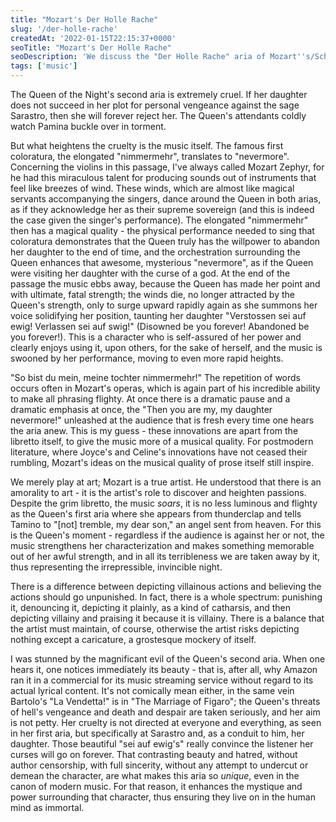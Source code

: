 ```yaml
---
title: "Mozart's Der Holle Rache"
slug: '/der-holle-rache'
createdAt: '2022-01-15T22:15:37+0000'
seoTitle: "Mozart's Der Holle Rache"
seoDescription: 'We discuss the "Der Holle Rache" aria of Mozart''s/Schikaneder''s Magic Flute.'
tags: ['music']
---
```


The Queen of the Night's second aria is extremely cruel. If her daughter does not succeed in her plot for personal vengeance against the sage Sarastro, then she will forever reject her. The Queen's attendants coldly watch Pamina buckle over in torment.

But what heightens the cruelty is the music itself. The famous first coloratura, the elongated "nimmermehr", translates to "nevermore". Concerning the violins in this passage, I've always called Mozart Zephyr, for he had this miraculous talent for producing sounds out of instruments that feel like breezes of wind. These winds, which are almost like magical servants accompanying the singers, dance around the Queen in both arias, as if they acknowledge her as their supreme sovereign (and this is indeed the case given the singer's performance). The elongated "nimmermehr" then has a magical quality - the physical performance needed to sing that coloratura demonstrates that the Queen truly has the willpower to abandon her daughter to the end of time, and the orchestration surrounding the Queen enhances that awesome, mysterious "nevermore", as if the Queen were visiting her daughter with the curse of a god. At the end of the passage the music ebbs away, because the Queen has made her point and with ultimate, fatal strength; the winds die, no longer attracted by the Queen's strength, only to surge upward rapidly again as she summons her voice solidifying her position, taunting her daughter "Verstossen sei auf ewig! Verlassen sei auf swig!" (Disowned be you forever! Abandoned be you forever!). This is a character who is self-assured of her power and clearly enjoys using it, upon others, for the sake of herself, and the music is swooned by her performance, moving to even more rapid heights.

"So bist du mein, meine tochter nimmermehr!" The repetition of words occurs often in Mozart's operas, which is again part of his incredible ability to make all phrasing flighty. At once there is a dramatic pause and a dramatic emphasis at once, the "Then you are my, my daughter nevermore!" unleashed at the audience that is fresh every time one hears the aria anew. This is my guess - these innovations are apart from the libretto itself, to give the music more of a musical quality. For postmodern literature, where Joyce's and Celine's innovations have not ceased their rumbling, Mozart's ideas on the musical quality of prose itself still inspire.

We merely play at art; Mozart is a true artist. He understood that there is an amorality to art - it is the artist's role to discover and heighten passions. Despite the grim libretto, the music _soars_, it is no less luminous and flighty as the Queen's first aria where she appears from thunderclap and tells Tamino to "\[not\] tremble, my dear son," an angel sent from heaven. For this is the Queen's moment - regardless if the audience is against her or not, the music strengthens her characterization and makes something memorable out of her awful strength, and in all its terribleness we are taken away by it, thus representing the irrepressible, invincible night.

There is a difference between depicting villainous actions and believing the actions should go unpunished. In fact, there is a whole spectrum: punishing it, denouncing it, depicting it plainly, as a kind of catharsis, and then depicting villainy and praising it because it is villainy. There is a balance that the artist must maintain, of course, otherwise the artist risks depicting nothing except a caricature, a grostesque mockery of itself.

I was stunned by the magnificant evil of the Queen's second aria. When one hears it, one notices immediately its beauty - that is, after all, why Amazon ran it in a commercial for its music streaming service without regard to its actual lyrical content. It's not comically mean either, in the same vein Bartolo's "La Vendetta!" is in "The Marriage of Figaro"; the Queen's threats of hell's vengeance and death and despair are taken seriously, and her aim is not petty. Her cruelty is not directed at everyone and everything, as seen in her first aria, but specifically at Sarastro and, as a conduit to him, her daughter. Those beautiful "sei auf ewig's" really convince the listener her curses will go on forever. That contrasting beauty and hatred, without author censorship, with full sincerity, without any attempt to undercut or demean the character, are what makes this aria so _unique_, even in the canon of modern music. For that reason, it enhances the mystique and power surrounding that character, thus ensuring they live on in the human mind as immortal.
